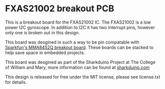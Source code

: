 # FXAS21002 breakout PCB
This is a breakout board for the FXAS21002 IC. The FXAS21002 is a low power I2C gyroscope. In addition to I2C it has two interrupt pins, however only one is broken out in this design. 

This board was desgined in such a way to be pin compatable with [Sparkfun's MMA8452Q breakout board](https://www.sparkfun.com/products/12756). 
These boards can be stacked to help save space in embedded projects.

This board was desgined as part of the Sharkduino Project at The College of William and Mary, more information can be found at [sharkduino.com](http://www.sharkduino.com)

This design is released for free under the MIT license, please see license.txt for details. 
